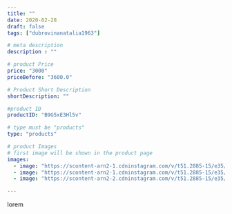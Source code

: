 ```yaml
---
title: ""
date: 2020-02-28
draft: false
tags: ["dubrovinanatalia1963"]

# meta description
description : ""

# product Price
price: "3000"
priceBefore: "3600.0"

# Product Short Description
shortDescription: ""

#product ID
productID: "B9G5xE3Hl5v"

# type must be "products"
type: "products"

# product Images
# first image will be shown in the product page
images:
  - image: "https://scontent-arn2-1.cdninstagram.com/v/t51.2885-15/e35/87527198_198066371299874_3104425908308498628_n.jpg?se=7&tp=1&_nc_ht=scontent-arn2-1.cdninstagram.com&_nc_cat=102&_nc_ohc=rNdR3KHR83cAX8oGuro&oh=c9130162cc8247bc9d631e5af2640d1a&oe=606C3FF8&ig_cache_key=MjI1Mzc0MjcyMjc1ODAwMjA0OQ%3D%3D.2"
  - image: "https://scontent-arn2-1.cdninstagram.com/v/t51.2885-15/e35/87598925_1319342628259737_2173745218201279442_n.jpg?se=7&tp=1&_nc_ht=scontent-arn2-1.cdninstagram.com&_nc_cat=109&_nc_ohc=ooxdGCVjdDQAX_20Sem&oh=244449b5a716fc59d9ef96fbac448d4c&oe=606BC642&ig_cache_key=MjI1Mzc0MjcyMjczMjg4MDIyNQ%3D%3D.2"
  - image: "https://scontent-arn2-2.cdninstagram.com/v/t51.2885-15/e35/88923014_192590961975077_3420918907149727473_n.jpg?se=7&tp=1&_nc_ht=scontent-arn2-2.cdninstagram.com&_nc_cat=105&_nc_ohc=OD7nHd8ODmcAX_CRpgq&oh=ecf3b449fbaa6643b541a5fc8a39f578&oe=606CAACD&ig_cache_key=MjI1Mzc0MjcyMjc0OTcyNjg4MQ%3D%3D.2"

---
```

lorem
